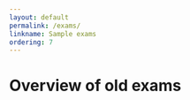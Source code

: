 ```yaml
---
layout: default
permalink: /exams/
linkname: Sample exams
ordering: 7
---
```


# Overview of old exams
